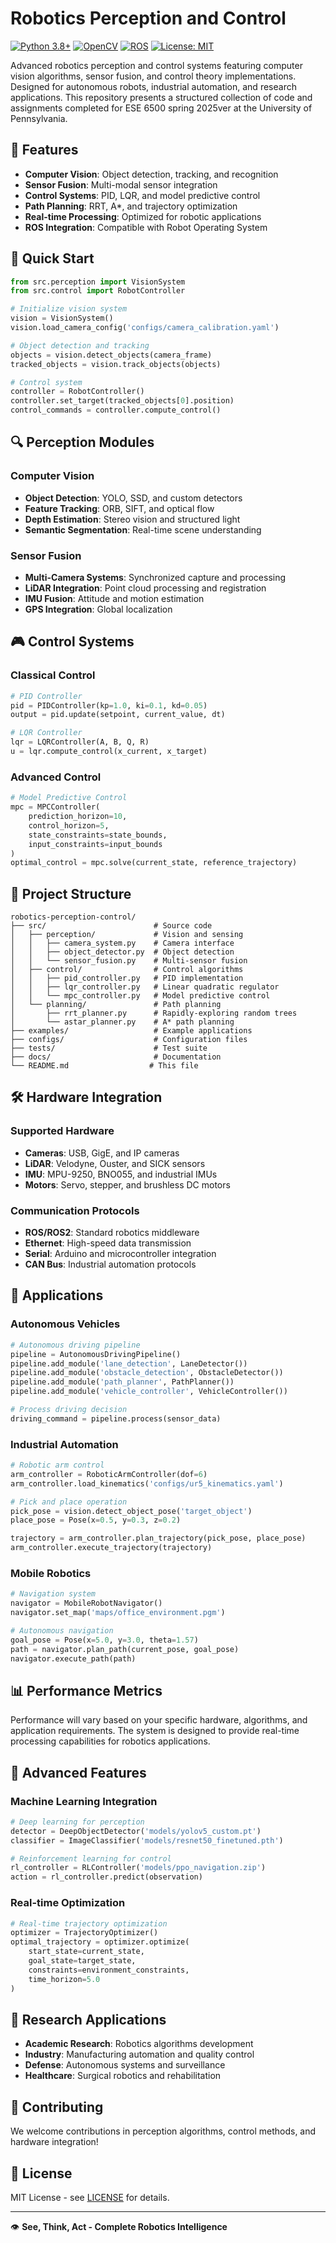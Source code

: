 # Robotics Perception and Control

[![Python 3.8+](https://img.shields.io/badge/python-3.8+-blue.svg)](https://www.python.org/downloads/)
[![OpenCV](https://img.shields.io/badge/OpenCV-4.5+-red.svg)](https://opencv.org/)
[![ROS](https://img.shields.io/badge/ROS-Noetic-blue.svg)](https://www.ros.org/)
[![License: MIT](https://img.shields.io/badge/License-MIT-yellow.svg)](https://opensource.org/licenses/MIT)

Advanced robotics perception and control systems featuring computer vision algorithms, sensor fusion, and control theory implementations. Designed for autonomous robots, industrial automation, and research applications. This repository presents a structured collection of code and assignments completed for ESE 6500 spring 2025ver at the University of Pennsylvania.

## 🎯 Features

- **Computer Vision**: Object detection, tracking, and recognition
- **Sensor Fusion**: Multi-modal sensor integration
- **Control Systems**: PID, LQR, and model predictive control
- **Path Planning**: RRT, A*, and trajectory optimization
- **Real-time Processing**: Optimized for robotic applications
- **ROS Integration**: Compatible with Robot Operating System

## 🚀 Quick Start

```python
from src.perception import VisionSystem
from src.control import RobotController

# Initialize vision system
vision = VisionSystem()
vision.load_camera_config('configs/camera_calibration.yaml')

# Object detection and tracking
objects = vision.detect_objects(camera_frame)
tracked_objects = vision.track_objects(objects)

# Control system
controller = RobotController()
controller.set_target(tracked_objects[0].position)
control_commands = controller.compute_control()
```

## 🔍 Perception Modules

### Computer Vision
- **Object Detection**: YOLO, SSD, and custom detectors
- **Feature Tracking**: ORB, SIFT, and optical flow
- **Depth Estimation**: Stereo vision and structured light
- **Semantic Segmentation**: Real-time scene understanding

### Sensor Fusion
- **Multi-Camera Systems**: Synchronized capture and processing
- **LiDAR Integration**: Point cloud processing and registration
- **IMU Fusion**: Attitude and motion estimation
- **GPS Integration**: Global localization

## 🎮 Control Systems

### Classical Control
```python
# PID Controller
pid = PIDController(kp=1.0, ki=0.1, kd=0.05)
output = pid.update(setpoint, current_value, dt)

# LQR Controller  
lqr = LQRController(A, B, Q, R)
u = lqr.compute_control(x_current, x_target)
```

### Advanced Control
```python
# Model Predictive Control
mpc = MPCController(
    prediction_horizon=10,
    control_horizon=5,
    state_constraints=state_bounds,
    input_constraints=input_bounds
)
optimal_control = mpc.solve(current_state, reference_trajectory)
```

## 📁 Project Structure

```
robotics-perception-control/
├── src/                        # Source code
│   ├── perception/             # Vision and sensing
│   │   ├── camera_system.py    # Camera interface
│   │   ├── object_detector.py  # Object detection
│   │   └── sensor_fusion.py    # Multi-sensor fusion
│   ├── control/                # Control algorithms
│   │   ├── pid_controller.py   # PID implementation
│   │   ├── lqr_controller.py   # Linear quadratic regulator
│   │   └── mpc_controller.py   # Model predictive control
│   └── planning/               # Path planning
│       ├── rrt_planner.py      # Rapidly-exploring random trees
│       └── astar_planner.py    # A* path planning
├── examples/                   # Example applications
├── configs/                    # Configuration files
├── tests/                      # Test suite
├── docs/                       # Documentation
└── README.md                  # This file
```

## 🛠 Hardware Integration

### Supported Hardware
- **Cameras**: USB, GigE, and IP cameras
- **LiDAR**: Velodyne, Ouster, and SICK sensors
- **IMU**: MPU-9250, BNO055, and industrial IMUs
- **Motors**: Servo, stepper, and brushless DC motors

### Communication Protocols
- **ROS/ROS2**: Standard robotics middleware
- **Ethernet**: High-speed data transmission
- **Serial**: Arduino and microcontroller integration
- **CAN Bus**: Industrial automation protocols

## 🎯 Applications

### Autonomous Vehicles
```python
# Autonomous driving pipeline
pipeline = AutonomousDrivingPipeline()
pipeline.add_module('lane_detection', LaneDetector())
pipeline.add_module('obstacle_detection', ObstacleDetector())
pipeline.add_module('path_planner', PathPlanner())
pipeline.add_module('vehicle_controller', VehicleController())

# Process driving decision
driving_command = pipeline.process(sensor_data)
```

### Industrial Automation
```python
# Robotic arm control
arm_controller = RoboticArmController(dof=6)
arm_controller.load_kinematics('configs/ur5_kinematics.yaml')

# Pick and place operation
pick_pose = vision.detect_object_pose('target_object')
place_pose = Pose(x=0.5, y=0.3, z=0.2)

trajectory = arm_controller.plan_trajectory(pick_pose, place_pose)
arm_controller.execute_trajectory(trajectory)
```

### Mobile Robotics
```python
# Navigation system
navigator = MobileRobotNavigator()
navigator.set_map('maps/office_environment.pgm')

# Autonomous navigation
goal_pose = Pose(x=5.0, y=3.0, theta=1.57)
path = navigator.plan_path(current_pose, goal_pose)
navigator.execute_path(path)
```

## 📊 Performance Metrics

Performance will vary based on your specific hardware, algorithms, and application requirements. The system is designed to provide real-time processing capabilities for robotics applications.

## 🔧 Advanced Features

### Machine Learning Integration
```python
# Deep learning for perception
detector = DeepObjectDetector('models/yolov5_custom.pt')
classifier = ImageClassifier('models/resnet50_finetuned.pth')

# Reinforcement learning for control
rl_controller = RLController('models/ppo_navigation.zip')
action = rl_controller.predict(observation)
```

### Real-time Optimization
```python
# Real-time trajectory optimization
optimizer = TrajectoryOptimizer()
optimal_trajectory = optimizer.optimize(
    start_state=current_state,
    goal_state=target_state,
    constraints=environment_constraints,
    time_horizon=5.0
)
```

## 🔬 Research Applications

- **Academic Research**: Robotics algorithms development
- **Industry**: Manufacturing automation and quality control
- **Defense**: Autonomous systems and surveillance
- **Healthcare**: Surgical robotics and rehabilitation

## 🤝 Contributing

We welcome contributions in perception algorithms, control methods, and hardware integration!

## 📄 License

MIT License - see [LICENSE](LICENSE) for details.

---

👁️ **See, Think, Act - Complete Robotics Intelligence**
